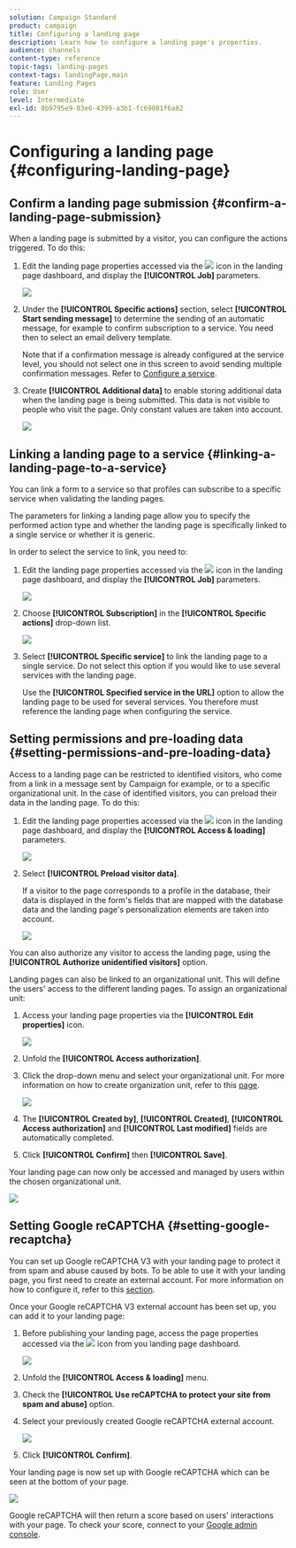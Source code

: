 ```yaml
---
solution: Campaign Standard
product: campaign
title: Configuring a landing page
description: Learn how to configure a landing page's properties.
audience: channels
content-type: reference
topic-tags: landing-pages
context-tags: landingPage,main
feature: Landing Pages
role: User
level: Intermediate
exl-id: 0b9795e9-83e6-4399-a3b1-fc69081f6a82
---
```

# Configuring a landing page {#configuring-landing-page}

## Confirm a landing page submission {#confirm-a-landing-page-submission}

When a landing page is submitted by a visitor, you can configure the actions triggered. To do this:

1. Edit the landing page properties accessed via the ![](assets/edit_darkgrey-24px.png) icon in the landing page dashboard, and display the **[!UICONTROL Job]** parameters.

   ![](assets/lp_edit_properties_button.png)

1. Under the **[!UICONTROL Specific actions]** section, select **[!UICONTROL Start sending message]** to determine the sending of an automatic message, for example to confirm subscription to a service. You need then to select an email delivery template.

   Note that if a confirmation message is already configured at the service level, you should not select one in this screen to avoid sending multiple confirmation messages. Refer to [Configure a service](../../audiences/using/creating-a-service.md). 

1. Create **[!UICONTROL Additional data]** to enable storing additional data when the landing page is being submitted. This data is not visible to people who visit the page. Only constant values are taken into account.

   ![](assets/lp_parameters_6.png)

## Linking a landing page to a service {#linking-a-landing-page-to-a-service}

You can link a form to a service so that profiles can subscribe to a specific service when validating the landing pages.

The parameters for linking a landing page allow you to specify the performed action type and whether the landing page is specifically linked to a single service or whether it is generic.

In order to select the service to link, you need to:

1. Edit the landing page properties accessed via the ![](assets/edit_darkgrey-24px.png) icon in the landing page dashboard, and display the **[!UICONTROL Job]** parameters.

   ![](assets/lp_edit_properties_button.png)

1. Choose **[!UICONTROL Subscription]** in the **[!UICONTROL Specific actions]** drop-down list.

   ![](assets/lp_parameters_5.png)

1. Select **[!UICONTROL Specific service]** to link the landing page to a single service. Do not select this option if you would like to use several services with the landing page.

   Use the **[!UICONTROL Specified service in the URL]** option to allow the landing page to be used for several services. You therefore must reference the landing page when configuring the service.

## Setting permissions and pre-loading data {#setting-permissions-and-pre-loading-data}

Access to a landing page can be restricted to identified visitors, who come from a link in a message sent by Campaign for example, or to a specific organizational unit. 
In the case of identified visitors, you can preload their data in the landing page. To do this:

1. Edit the landing page properties accessed via the ![](assets/edit_darkgrey-24px.png) icon in the landing page dashboard, and display the **[!UICONTROL Access & loading]** parameters. 

   ![](assets/lp_edit_properties_button.png)

1. Select **[!UICONTROL Preload visitor data]**.

   If a visitor to the page corresponds to a profile in the database, their data is displayed in the form's fields that are mapped with the database data and the landing page's personalization elements are taken into account.

   ![](assets/lp_parameters_3_temp.png)

You can also authorize any visitor to access the landing page, using the **[!UICONTROL Authorize unidentified visitors]** option.

<!--Use the URL parameters to identify the visitors, using the **[!UICONTROL Authorize visitor identification via URL parameters]** option: then you must choose the loading key and map the filter parameters with the parameters of the corresponding URL.-->

Landing pages can also be linked to an organizational unit. This will define the users' access to the different landing pages. To assign an organizational unit:

1. Access your landing page properties via the **[!UICONTROL Edit properties]** icon.

   ![](assets/lp_parameters_google3.png)

1. Unfold the **[!UICONTROL Access authorization]**.

1. Click the drop-down menu and select your organizational unit. For more information on how to create organization unit, refer to this [page](../../administration/using/organizational-units.md).

   ![](assets/lp_org_unit_2.png)

1. The **[!UICONTROL Created by]**, **[!UICONTROL Created]**, **[!UICONTROL Access authorization]** and **[!UICONTROL Last modified]** fields are automatically completed.

1. Click **[!UICONTROL Confirm]** then **[!UICONTROL Save]**.

Your landing page can now only be accessed and managed by users within the chosen organizational unit.

   ![](assets/lp_org_unit_3.png)

## Setting Google reCAPTCHA {#setting-google-recaptcha}

You can set up Google reCAPTCHA V3 with your landing page to protect it from spam and abuse caused by bots. To be able to use it with your landing page, you first need to create an external account. For more information on how to configure it, refer to this [section](../../administration/using/external-accounts.md#google-recaptcha-external-account).

Once your Google reCAPTCHA V3 external account has been set up, you can add it to your landing page:

1. Before publishing your landing page, access the page properties accessed via the ![](assets/edit_darkgrey-24px.png) icon from you landing page dashboard.

   ![](assets/lp_parameters_google3.png)

1. Unfold the **[!UICONTROL Access & loading]** menu.
1. Check the **[!UICONTROL Use reCAPTCHA to protect your site from spam and abuse]** option.
1. Select your previously created Google reCAPTCHA external account.

   ![](assets/lp_parameters_google_temp.png)

1. Click **[!UICONTROL Confirm]**.

Your landing page is now set up with Google reCAPTCHA which can be seen at the bottom of your page.

![](assets/lp_parameters_google2.png)

Google reCAPTCHA will then return a score based on users' interactions with your page. To check your score, connect to your [Google admin console](https://g.co/recaptcha/admin).
